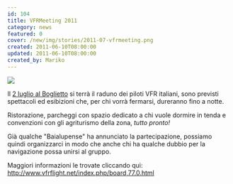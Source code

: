 ```yaml
---
id: 104
title: VFRMeeting 2011
category: news
featured: 0
cover: /new/img/stories/2011-07-vfrmeeting.png
created: 2011-06-10T08:00:00
updated: 2011-06-10T08:00:00
created_by: Mariko
---
```


<img class="float-start mr-3 w-[300px]" src="/new/img/stories/2011-07-vfrmeeting.png"/>

Il <u>2 luglio al Boglietto</u> si terrà il raduno dei piloti VFR italiani, sono previsti spettacoli ed esibizioni che, per chi vorrà fermarsi, dureranno fino a notte.

Ristorazione, parcheggi con spazio dedicato a chi vuole dormire in tenda e convenzioni con gli agriturismo della zona, <em>tutto pronto!</em>

Già qualche "Baialupense" ha annunciato la partecipazione, possiamo quindi organizzarci in modo che anche chi ha qualche dubbio per la navigazione possa unirsi al gruppo.

Maggiori informazioni le trovate cliccando qui: <a href="http://www.vfrflight.net/index.php/board,77.0.html" target="_blank">http://www.vfrflight.net/index.php/board,77.0.html</a>
